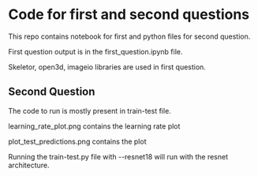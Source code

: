 # Code for first and second questions

This repo contains notebook for first and python files for second question.

First question output is in the first_question.ipynb file.

Skeletor, open3d, imageio libraries are used in first question.


## Second Question

The code to run is mostly present in train-test file.

learning_rate_plot.png contains the learning rate plot

plot_test_predictions.png contains the plot

Running the train-test.py file with --resnet18 will run with the resnet architecture.
